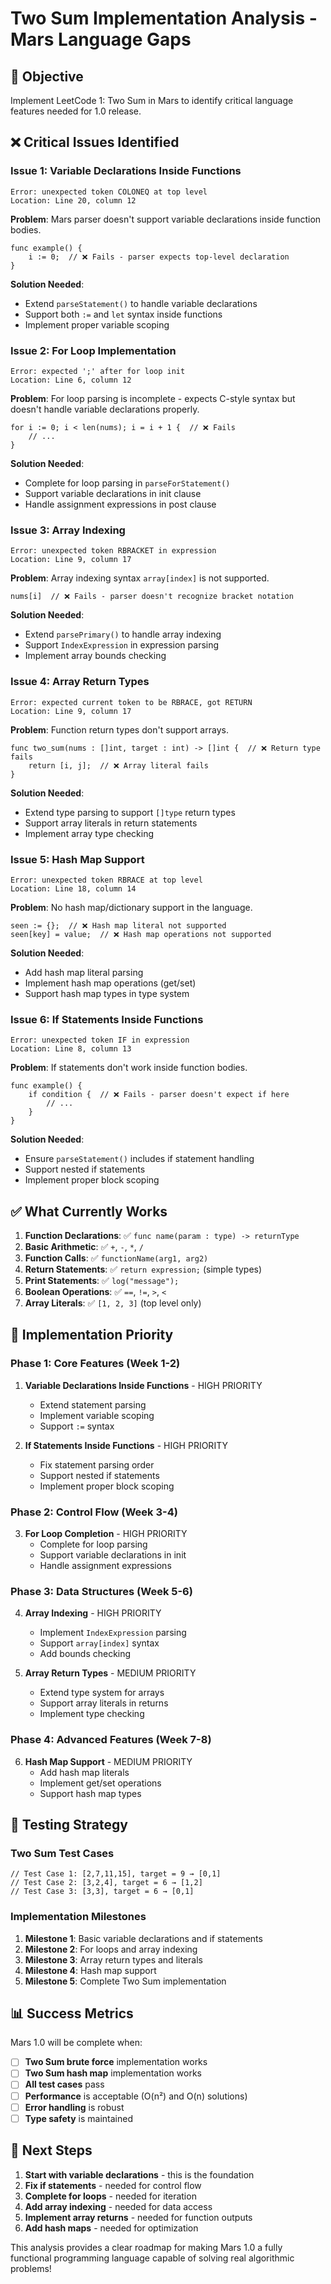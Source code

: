# Two Sum Implementation Analysis - Mars Language Gaps

## 🎯 **Objective**
Implement LeetCode 1: Two Sum in Mars to identify critical language features needed for 1.0 release.

## ❌ **Critical Issues Identified**

### **Issue 1: Variable Declarations Inside Functions**
```
Error: unexpected token COLONEQ at top level
Location: Line 20, column 12
```

**Problem**: Mars parser doesn't support variable declarations inside function bodies.
```mars
func example() {
    i := 0;  // ❌ Fails - parser expects top-level declaration
}
```

**Solution Needed**: 
- Extend `parseStatement()` to handle variable declarations
- Support both `:=` and `let` syntax inside functions
- Implement proper variable scoping

### **Issue 2: For Loop Implementation**
```
Error: expected ';' after for loop init
Location: Line 6, column 12
```

**Problem**: For loop parsing is incomplete - expects C-style syntax but doesn't handle variable declarations properly.
```mars
for i := 0; i < len(nums); i = i + 1 {  // ❌ Fails
    // ...
}
```

**Solution Needed**:
- Complete for loop parsing in `parseForStatement()`
- Support variable declarations in init clause
- Handle assignment expressions in post clause

### **Issue 3: Array Indexing**
```
Error: unexpected token RBRACKET in expression
Location: Line 9, column 17
```

**Problem**: Array indexing syntax `array[index]` is not supported.
```mars
nums[i]  // ❌ Fails - parser doesn't recognize bracket notation
```

**Solution Needed**:
- Extend `parsePrimary()` to handle array indexing
- Support `IndexExpression` in expression parsing
- Implement array bounds checking

### **Issue 4: Array Return Types**
```
Error: expected current token to be RBRACE, got RETURN
Location: Line 9, column 17
```

**Problem**: Function return types don't support arrays.
```mars
func two_sum(nums : []int, target : int) -> []int {  // ❌ Return type fails
    return [i, j];  // ❌ Array literal fails
}
```

**Solution Needed**:
- Extend type parsing to support `[]type` return types
- Support array literals in return statements
- Implement array type checking

### **Issue 5: Hash Map Support**
```
Error: unexpected token RBRACE at top level
Location: Line 18, column 14
```

**Problem**: No hash map/dictionary support in the language.
```mars
seen := {};  // ❌ Hash map literal not supported
seen[key] = value;  // ❌ Hash map operations not supported
```

**Solution Needed**:
- Add hash map literal parsing
- Implement hash map operations (get/set)
- Support hash map types in type system

### **Issue 6: If Statements Inside Functions**
```
Error: unexpected token IF in expression
Location: Line 8, column 13
```

**Problem**: If statements don't work inside function bodies.
```mars
func example() {
    if condition {  // ❌ Fails - parser doesn't expect if here
        // ...
    }
}
```

**Solution Needed**:
- Ensure `parseStatement()` includes if statement handling
- Support nested if statements
- Implement proper block scoping

## ✅ **What Currently Works**

1. **Function Declarations**: ✅ `func name(param : type) -> returnType`
2. **Basic Arithmetic**: ✅ `+`, `-`, `*`, `/`
3. **Function Calls**: ✅ `functionName(arg1, arg2)`
4. **Return Statements**: ✅ `return expression;` (simple types)
5. **Print Statements**: ✅ `log("message");`
6. **Boolean Operations**: ✅ `==`, `!=`, `>`, `<`
7. **Array Literals**: ✅ `[1, 2, 3]` (top level only)

## 🚀 **Implementation Priority**

### **Phase 1: Core Features (Week 1-2)**
1. **Variable Declarations Inside Functions** - HIGH PRIORITY
   - Extend statement parsing
   - Implement variable scoping
   - Support `:=` syntax

2. **If Statements Inside Functions** - HIGH PRIORITY
   - Fix statement parsing order
   - Support nested if statements
   - Implement proper block scoping

### **Phase 2: Control Flow (Week 3-4)**
3. **For Loop Completion** - HIGH PRIORITY
   - Complete for loop parsing
   - Support variable declarations in init
   - Handle assignment expressions

### **Phase 3: Data Structures (Week 5-6)**
4. **Array Indexing** - HIGH PRIORITY
   - Implement `IndexExpression` parsing
   - Support `array[index]` syntax
   - Add bounds checking

5. **Array Return Types** - MEDIUM PRIORITY
   - Extend type system for arrays
   - Support array literals in returns
   - Implement type checking

### **Phase 4: Advanced Features (Week 7-8)**
6. **Hash Map Support** - MEDIUM PRIORITY
   - Add hash map literals
   - Implement get/set operations
   - Support hash map types

## 🧪 **Testing Strategy**

### **Two Sum Test Cases**
```mars
// Test Case 1: [2,7,11,15], target = 9 → [0,1]
// Test Case 2: [3,2,4], target = 6 → [1,2]  
// Test Case 3: [3,3], target = 6 → [0,1]
```

### **Implementation Milestones**
1. **Milestone 1**: Basic variable declarations and if statements
2. **Milestone 2**: For loops and array indexing
3. **Milestone 3**: Array return types and literals
4. **Milestone 4**: Hash map support
5. **Milestone 5**: Complete Two Sum implementation

## 📊 **Success Metrics**

Mars 1.0 will be complete when:

- [ ] **Two Sum brute force** implementation works
- [ ] **Two Sum hash map** implementation works
- [ ] **All test cases** pass
- [ ] **Performance** is acceptable (O(n²) and O(n) solutions)
- [ ] **Error handling** is robust
- [ ] **Type safety** is maintained

## 🎯 **Next Steps**

1. **Start with variable declarations** - this is the foundation
2. **Fix if statements** - needed for control flow
3. **Complete for loops** - needed for iteration
4. **Add array indexing** - needed for data access
5. **Implement array returns** - needed for function outputs
6. **Add hash maps** - needed for optimization

This analysis provides a clear roadmap for making Mars 1.0 a fully functional programming language capable of solving real algorithmic problems! 